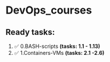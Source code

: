 # DevOps_courses

## Ready tasks:
1) :white_check_mark: 0.BASH-scripts **(tasks: 1.1 - 1.13)**
2) :white_check_mark: 1.Containers-VMs **(tasks: 2.1 -2.6)**